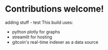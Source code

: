 # Contributions welcome!
adding stuff - test
This build uses:
- python plotly for graphs
- streamlit for hosting
- gitcoin's real-time indexer as a data source 
 
